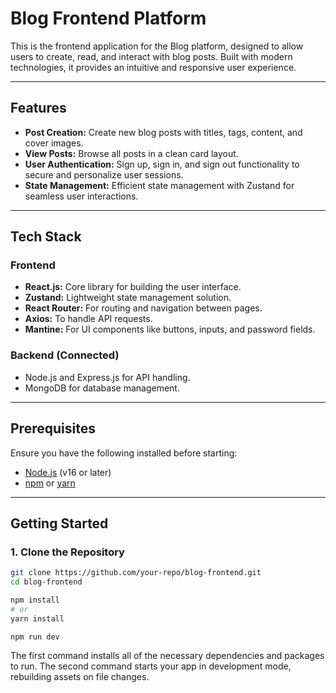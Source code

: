 # Blog Frontend Platform

This is the frontend application for the Blog platform, designed to allow users to create, read, and interact with blog posts. Built with modern technologies, it provides an intuitive and responsive user experience.

---

## Features

- **Post Creation:** Create new blog posts with titles, tags, content, and cover images.
- **View Posts:** Browse all posts in a clean card layout.
- **User Authentication:** Sign up, sign in, and sign out functionality to secure and personalize user sessions.
- **State Management:** Efficient state management with Zustand for seamless user interactions.

---

## Tech Stack

### Frontend
- **React.js:** Core library for building the user interface.
- **Zustand:** Lightweight state management solution.
- **React Router:** For routing and navigation between pages.
- **Axios:** To handle API requests.
- **Mantine:** For UI components like buttons, inputs, and password fields.

### Backend (Connected)
- Node.js and Express.js for API handling.
- MongoDB for database management.

---

## Prerequisites

Ensure you have the following installed before starting:
- [Node.js](https://nodejs.org) (v16 or later)
- [npm](https://www.npmjs.com/) or [yarn](https://yarnpkg.com/)

---

## Getting Started

### 1. Clone the Repository
```bash
git clone https://github.com/your-repo/blog-frontend.git
cd blog-frontend

npm install
# or
yarn install

npm run dev
```

The first command installs all of the necessary dependencies and packages to run. The second command starts your app in development mode, rebuilding assets on file changes.


